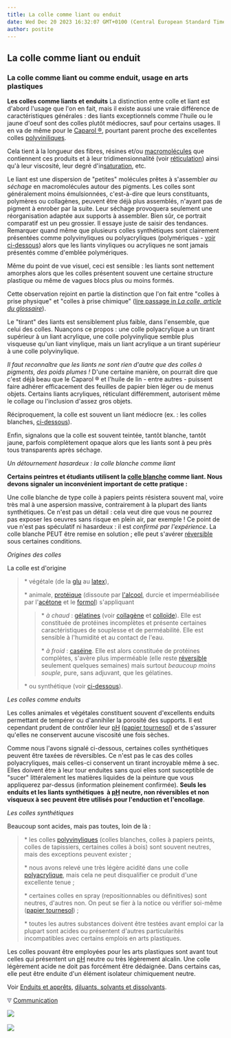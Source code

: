 ```yaml
---
title: La colle comme liant ou enduit
date: Wed Dec 20 2023 16:32:07 GMT+0100 (Central European Standard Time)
author: postite
---
```


## La colle comme liant ou enduit
### La colle comme liant ou comme enduit, usage en arts plastiques
 **Les colles comme liants et enduits** La distinction entre colle et liant est d'abord l'usage que l'on en fait, mais il existe aussi une vraie différence de caractéristiques générales : des liants exceptionnels comme l'huile ou le jaune d'oeuf sont des colles plutôt médiocres, sauf pour certains usages. Il en va de même pour le [Caparol ®](caparol.html), pourtant parent proche des excellentes colles [polyviniliques](polyvinyle.html).

Cela tient à la longueur des fibres, résines et/ou [macromolécules](macromolecule.html) que contiennent ces produits et à leur tridimensionnalité (voir [réticulation](reticulation.html)) ainsi qu'à leur viscosité, leur degré d'in[saturation](saturation.html), etc.

Le liant est une dispersion de "petites" molécules prêtes à s'assembler _au séchage_ en macromolécules autour des pigments. Les colles sont généralement moins émulsionnées, c'est-à-dire que leurs constituants, polymères ou collagènes, peuvent être déjà plus assemblés, n'ayant pas de pigment à enrober par la suite. Leur séchage provoquera seulement une réorganisation adaptée aux supports à assembler. Bien sûr, ce portrait comparatif est un peu grossier. Il essaye juste de saisir des tendances. Remarquer quand même que plusieurs colles synthétiques sont clairement présentées comme polyvinyliques ou polyacryliques (polymériques - [voir ci-dessous](colles.html#prises)) alors que les liants vinyliques ou acryliques ne sont jamais présentés comme d'emblée polymériques.

Même du point de vue visuel, ceci est sensible : les liants sont nettement amorphes alors que les colles présentent souvent une certaine structure plastique ou même de vagues blocs plus ou moins formés.

Cette observation rejoint en partie la distinction que l'on fait entre "colles à prise physique" et "colles à prise chimique" ([lire passage in _La colle, article du glossaire_](colle.html#prises)).

Le "tirant" des liants est sensiblement plus faible, dans l'ensemble, que celui des colles. Nuançons ce propos : une colle polyacrylique a un tirant supérieur à un liant acrylique, une colle polyvinylique semble plus visqueuse qu'un liant vinylique, mais un liant acrylique a un tirant supérieur à une colle polyvinylique. 

_Il faut reconnaître que les liants ne sont rien d'autre que des colles à pigments, des poids plumes !_ D'une certaine manière, on pourrait dire que c'est déjà beau que le Caparol ® et l'huile de lin - entre autres - puissent faire adhérer efficacement des feuilles de papier bien léger ou de menus objets. Certains liants acryliques, réticulant différemment, autorisent même le collage ou l'inclusion d'assez gros objets.

Réciproquement, la colle est souvent un liant médiocre (ex. : les colles blanches, [ci-dessous](colles.html#undetournementhasardeux)).

Enfin, signalons que la colle est souvent teintée, tantôt blanche, tantôt jaune, parfois complètement opaque alors que les liants sont à peu près tous transparents après séchage.

_Un détournement hasardeux : la colle blanche comme liant_

**Certains peintres et étudiants utilisent la [colle blanche](colleblanche.html) comme liant. Nous devons signaler un inconvénient important de cette pratique :**

Une colle blanche de type colle à papiers peints résistera souvent mal, voire très mal à une aspersion massive, contrairement à la plupart des liants synthétiques. Ce n'est pas un détail : cela veut dire que vous ne pourrez pas exposer les oeuvres sans risque en plein air, par exemple ! Ce point de vue n'est pas spéculatif ni hasardeux : il est _confirmé par l'expérience_. La colle blanche PEUT être remise en solution ; elle peut s'avérer [réversible](liants.html#reversibilite) sous certaines conditions.

_Origines des colles_

La colle est d'origine 

> \* végétale (de la [glu](glu.html) au [latex](latex-2.html)), 
> 
> \* animale, [protéique](proteine.html) (dissoute par [l'alcool](alcools.html), durcie et imperméabilisée par l'[acétone](acetone.html) et le [formol](formol.html)) s'appliquant
> 
> > \* _à chaud_ : [gélatines](gelatine2.html) (voir [collagène](collagene.html) et [colloïde](colloide.html)). Elle est constituée de protéines incomplètes et présente certaines caractéristiques de souplesse et de perméabilité. Elle est sensible à l'humidité et au contact de l'eau.
> > 
> > \* _à froid_ : [caséine](caseine.html). Elle est alors constituée de protéines complètes, s'avère plus imperméable (elle reste [réversible](liants.html#reversibilite) seulement quelques semaines) mais surtout _beaucoup moins souple_, pure, sans adjuvant, que les gélatines.
> 
> \* ou synthétique (voir [ci-dessous](colles.html#lescollessynthetiques)).

_Les colles comme enduits_

Les colles animales et végétales constituent souvent d'excellents enduits permettant de tempérer ou d'annihiler la porosité des supports. Il est cependant prudent de contrôler leur [pH](ph.html) ([papier tournesol](papiertournesol.html)) et de s'assurer qu'elles ne conservent aucune viscosité une fois sèches.

Comme nous l'avons signalé ci-dessous, certaines colles synthétiques peuvent être taxées de réversibles. Ce n'est pas le cas des colles polyacryliques, mais celles-ci conservent un tirant incroyable même à sec. Elles doivent être à leur tour enduites sans quoi elles sont susceptible de "sucer" littéralement les matières liquides de la peinture que vous appliquerez par-dessus (information pleinement confirmée). **Seuls les enduits et les liants synthétiques  à [pH](ph.html) neutre, non réversibles et non visqueux à sec peuvent être utilisés pour l'enduction et l'encollage**.

_Les colles synthétiques_

Beaucoup sont acides, mais pas toutes, loin de là :

> \* les colles [polyvinyliques](polyvinyle.html) (colles blanches, colles à papiers peints, colles de tapissiers, certaines colles à bois) sont souvent neutres, mais des exceptions peuvent exister ;
> 
> \* nous avons relevé une très légère acidité dans une colle [polyacrylique](polyacrylique.html), mais cela ne peut disqualifier ce produit d'une excellente tenue ;
> 
> \* certaines colles en spray (repositionnables ou définitives) sont neutres, d'autres non. On peut se fier à la notice ou vérifier soi-même ([papier tournesol](papiertournesol.html)) ;
> 
> \* toutes les autres substances doivent être testées avant emploi car la plupart sont acides ou présentent d'autres particularités incompatibles avec certains emplois en arts plastiques.

Les colles pouvant être employées pour les arts plastiques sont avant tout celles qui présentent un [pH](ph.html) neutre ou très légèrement alcalin. Une colle légèrement acide ne doit pas forcément être dédaignée. Dans certains cas, elle peut être enduite d'un élément isolateur chimiquement neutre.

Voir [Enduits et apprêts](enduits.html), [diluants, solvants et dissolvants](diluantssolvants.html).



![](images/flechebas.gif) [Communication](http://www.artrealite.com/annonceurs.htm) 

[![](https://cbonvin.fr/sites/regie.artrealite.com/visuels/campagne1.png)](index-2.html#20131014)

![](https://cbonvin.fr/sites/regie.artrealite.com/visuels/campagne2.png)